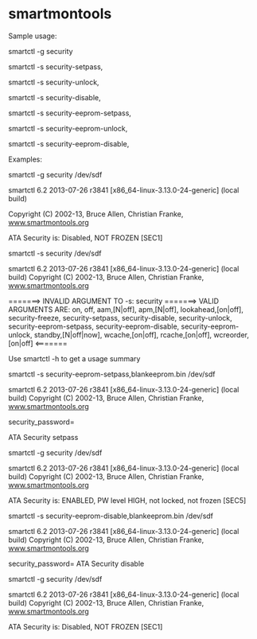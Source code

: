 smartmontools
=============

Sample usage:

smartctl -g security <device>

smartctl -s security-setpass,<PASSWORD> <device>

smartctl -s security-unlock,<PASSWORD> <device>

smartctl -s security-disable,<PASSWORD> <device>

smartctl -s security-eeprom-setpass,<EEPROMFILENAME> <device>

smartctl -s security-eeprom-unlock,<EEPROMFILENAME> <device>

smartctl -s security-eeprom-disable,<EEPROMFILENAME> <device>

Examples:

smartctl -g security /dev/sdf

smartctl 6.2 2013-07-26 r3841 [x86_64-linux-3.13.0-24-generic] (local build)

Copyright (C) 2002-13, Bruce Allen, Christian Franke, www.smartmontools.org

ATA Security is:  Disabled, NOT FROZEN [SEC1]

smartctl -s security /dev/sdf

smartctl 6.2 2013-07-26 r3841 [x86_64-linux-3.13.0-24-generic] (local build)
Copyright (C) 2002-13, Bruce Allen, Christian Franke, www.smartmontools.org

=======> INVALID ARGUMENT TO -s: security
=======> VALID ARGUMENTS ARE: on, off, aam,[N|off], apm,[N|off], lookahead,[on|off], 
security-freeze, security-setpass, security-disable, security-unlock, security-eeprom-setpass, security-eeprom-disable, security-eeprom-unlock, standby,[N|off|now], wcache,[on|off], rcache,[on|off], wcreorder,[on|off] <=======

Use smartctl -h to get a usage summary

smartctl -s security-eeprom-setpass,blankeeprom.bin /dev/sdf

smartctl 6.2 2013-07-26 r3841 [x86_64-linux-3.13.0-24-generic] (local build)
Copyright (C) 2002-13, Bruce Allen, Christian Franke, www.smartmontools.org

security_password=<long password>

ATA Security setpass

smartctl -g security /dev/sdf

smartctl 6.2 2013-07-26 r3841 [x86_64-linux-3.13.0-24-generic] (local build)
Copyright (C) 2002-13, Bruce Allen, Christian Franke, www.smartmontools.org

ATA Security is:  ENABLED, PW level HIGH, not locked, not frozen [SEC5]

smartctl -s security-eeprom-disable,blankeeprom.bin /dev/sdf

smartctl 6.2 2013-07-26 r3841 [x86_64-linux-3.13.0-24-generic] (local build)
Copyright (C) 2002-13, Bruce Allen, Christian Franke, www.smartmontools.org

security_password=<long password>
ATA Security disable

smartctl -g security /dev/sdf

smartctl 6.2 2013-07-26 r3841 [x86_64-linux-3.13.0-24-generic] (local build)
Copyright (C) 2002-13, Bruce Allen, Christian Franke, www.smartmontools.org

ATA Security is:  Disabled, NOT FROZEN [SEC1]


